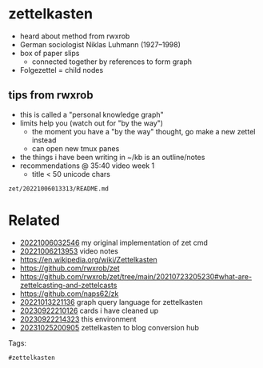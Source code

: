# zettelkasten

- heard about method from rwxrob
- German sociologist Niklas Luhmann (1927–1998)
- box of paper slips
  - connected together by references to form graph
- Folgezettel = child nodes

## tips from rwxrob
- this is called a "personal knowledge graph"
- limits help you (watch out for "by the way")
  - the moment you have a "by the way" thought, go make a new zettel instead
  - can open new tmux panes
- the things i have been writing in ~/kb is an outline/notes
- recommendations @ 35:40 video week 1
  - title < 50 unicode chars

` zet/20221006013313/README.md `

# Related

- [20221006032546](/zet/20221006032546/README.md) my original implementation of zet cmd
- [20221006213953](/zet/20221006213953/README.md) video notes
- https://en.wikipedia.org/wiki/Zettelkasten
- https://github.com/rwxrob/zet
- https://github.com/rwxrob/zet/tree/main/20210723205230#what-are-zettelcasting-and-zettelcasts
- https://github.com/naps62/zk
- [20221013221136](/zet/20221013221136/README.md) graph query language for zettelkasten
- [20230922210126](/zet/20230922210126/README.md) cards i have cleaned up
- [20230922214323](/zet/20230922214323/README.md) this environment
- [20231025200905](/zet/20231025200905/README.md) zettelkasten to blog conversion hub

Tags:

    #zettelkasten
